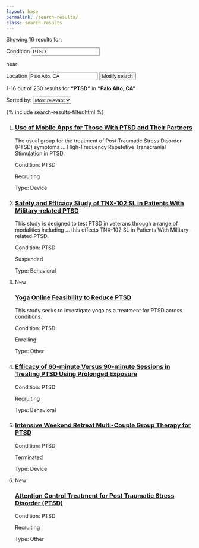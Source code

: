 ```yaml
---
layout: base
permalink: /search-results/
class: search-results
---
```


<div class="search_results-search">
  <form class="usa-grid" action="">
    <p class="search_results-search-heading">Showing 16 results for:</p>
    <label class="usa-sr-only" for="search_field-condition">Condition</label>
    <input id="search_field-condition" name="input-type-text" type="text" value="PTSD">
    <p class="search_results-search-heading">near</p>
    <label class="usa-sr-only" for="search_field-location">Location</label>
    <input id="search_field-location" name="input-type-text" type="text" value="Palo Alto, CA">
    <button class="usa-button-primary-alt">Modify search</button>
  </form>
</div>
<nav class="submenu search_results-submenu">
  <div class="usa-grid">
    <p class="search-results-number">1-16 out of 230 results for <b>“PTSD”</b> in <b>“Palo Alto, CA”</b></p>
    <form class="form-sort" action="">
      <label for="options">Sorted by:</label>
      <select name="options" id="options">
        <option value="value1">Most relevant</option>
        <option value="value2">Newest</option>
        <option value="value3">Oldest</option>
      </select>
    </form>
    <!-- <ul class="breadcrumbs usa-unstyled-list">
      <li>
        <a href="#">Home</a>
      </li>
      <li>
        Search results
      </li>
    </ul> -->
  </div>
</nav>
<div class="usa-grid">
  <aside class="search_results-filter usa-width-one-fourth">
    {% include search-results-filter.html %}
  </aside>
  <div class="usa-width-three-fourths">
<!--     <div class="search_results-info">
      <div class="usa-width-one-half">
        <p>Showing 16 out of 16 results</p>
        <a class="link-subscribe" href="javascript:void(0);">Subscribe to updates on this search</a>
      </div>
      <div class="usa-width-one-half">
      </div>
    </div> -->
    <ol class="search_results usa-unstyled-list">
      <li>
        <article class="search_result">
          <h3 class="search_result-heading">
            <a href="{{ site.baseurl }}/study-detail/">Use of Mobile Apps for Those With PTSD and Their Partners</a>
          </h3>
          <p class="search-snippet">The usual group for the treatment of Post Traumatic Stress Disorder (<span class="search-term-highlight">PTSD</span>) symptoms ... High-Frequency Repetetive Transcranial Stimulation in <span class="search-term-highlight">PTSD</span>.</p>
          <p>Condition: PTSD</p>
          <p class="search_result-metadata study-status-recruiting">Recruiting</p>
          <p class="search_result-metadata">Type: Device</p>
        </article>
      </li>
      <li>
        <article class="search_result">
          <h3 class="search_result-heading">
            <a href="javascript:void(0);">Safety and Efficacy Study of TNX-102 SL in Patients With Military-related PTSD</a>
          </h3>
          <p class="search-snippet">This study is designed to test <span class="search-term-highlight">PTSD</span> in veterans through a range of modalities including ... this effects TNX-102 SL in Patients With Military-related <span class="search-term-highlight">PTSD</span>.</p>
          <p>Condition: PTSD</p>
          <p class="search_result-metadata study-status-suspended">Suspended</p>
          <p class="search_result-metadata">Type: Behavioral</p>
        </article>
      </li>
      <li>
        <article class="search_result">
          <span class="usa-label">New</span>
          <h3 class="search_result-heading">
            <a href="javascript:void(0);">Yoga Online Feasibility to Reduce PTSD</a>
          </h3>
          <p class="search-snippet">This study seeks to investigate yoga as a treatment for <span class="search-term-highlight">PTSD</span> across conditions.</p>
          <p>Condition: PTSD</p>
          <p class="search_result-metadata study-status-enrolling">Enrolling</p>
          <p class="search_result-metadata">Type: Other</p>
        </article>
      </li>
      <li>
        <article class="search_result">
          <h3 class="search_result-heading">
            <a href="javascript:void(0);">Efficacy of 60-minute Versus 90-minute Sessions in Treating PTSD Using Prolonged Exposure</a>
          </h3>
          <p>Condition: PTSD</p>
          <p class="search_result-metadata study-status-recruiting">Recruiting</p>
          <p class="search_result-metadata">Type: Behavioral</p>
        </article>
      </li>
      <li>
        <article class="search_result">
          <h3 class="search_result-heading">
            <a href="javascript:void(0);">Intensive Weekend Retreat Multi-Couple Group Therapy for PTSD</a>
          </h3>
          <p>Condition: PTSD</p>
          <p class="search_result-metadata study-status-suspended">Terminated</p>
          <p class="search_result-metadata">Type: Device</p>
        </article>
      </li>
      <li>
        <article class="search_result">
          <span class="usa-label">New</span>
          <h3 class="search_result-heading">
            <a href="javascript:void(0);">Attention Control Treatment for Post Traumatic Stress Disorder (PTSD)</a>
          </h3>
          <p>Condition: PTSD</p>
          <p class="search_result-metadata study-status-recruiting">Recruiting</p>
          <p class="search_result-metadata">Type: Other</p>
        </article>
      </li>
    </ol>
  </div>
</div>
